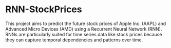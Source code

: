 # RNN-StockPrices

This project aims to predict the future stock prices of Apple Inc. (AAPL) and Advanced Micro Devices (AMD) using a Recurrent Neural Network (RNN). RNNs are particularly suited for time series data like stock prices because they can capture temporal dependencies and patterns over time.
